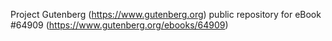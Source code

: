 Project Gutenberg (https://www.gutenberg.org) public repository for
eBook #64909 (https://www.gutenberg.org/ebooks/64909)

